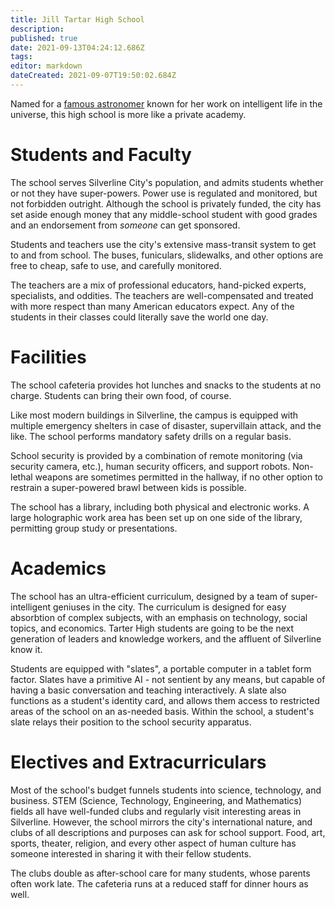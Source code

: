 ```yaml
---
title: Jill Tartar High School
description: 
published: true
date: 2021-09-13T04:24:12.686Z
tags: 
editor: markdown
dateCreated: 2021-09-07T19:50:02.684Z
---
```


Named for a [famous astronomer](https://en.wikipedia.org/wiki/Jill_Tarter) known for her work on intelligent life in the universe, this high school is more like a private academy.

# Students and Faculty
The school serves Silverline City's population, and admits students whether or not they have super-powers. Power use is regulated and monitored, but not forbidden outright. Although the school is privately funded, the city has set aside enough money that any middle-school student with good grades and an endorsement from _someone_ can get sponsored.

Students and teachers use the city's extensive mass-transit system to get to and from school. The buses, funiculars, slidewalks, and other options are free to cheap, safe to use, and carefully monitored.

The teachers are a mix of professional educators, hand-picked experts, specialists, and oddities. The teachers are well-compensated and treated with more respect than many American educators expect. Any of the students in their classes could literally save the world one day.

# Facilities
The school cafeteria provides hot lunches and snacks to the students at no charge. Students can bring their own food, of course.

Like most modern buildings in Silverline, the campus is equipped with multiple emergency shelters in case of disaster, supervillain attack, and the like. The school performs mandatory safety drills on a regular basis.

School security is provided by a combination of remote monitoring (via security camera, etc.), human security officers, and support robots. Non-lethal weapons are sometimes permitted in the hallway, if no other option to restrain a super-powered brawl between kids is possible.

The school has a library, including both physical and electronic works. A large holographic work area has been set up on one side of the library, permitting group study or presentations.

# Academics
The school has an ultra-efficient curriculum, designed by a team of super-intelligent geniuses in the city. The curriculum is designed for easy absorbtion of complex subjects, with an emphasis on technology, social topics, and economics. Tarter High students are going to be the next generation of leaders and knowledge workers, and the affluent of Silverline know it.

Students are equipped with "slates", a portable computer in a tablet form factor. Slates have a primitive AI - not sentient by any means, but capable of having a basic conversation and teaching interactively. A slate also functions as a student's identity card, and allows them access to restricted areas of the school on an as-needed basis. Within the school, a student's slate relays their position to the school security apparatus.

# Electives and Extracurriculars
Most of the school's budget funnels students into science, technology, and business. STEM (Science, Technology, Engineering, and Mathematics) fields all have well-funded clubs and regularly visit interesting areas in Silverline. However, the school mirrors the city's international nature, and clubs of all descriptions and purposes can ask for school support. Food, art, sports, theater, religion, and every other aspect of human culture has someone interested in sharing it with their fellow students.

The clubs double as after-school care for many students, whose parents often work late. The cafeteria runs at a reduced staff for dinner hours as well.